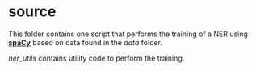 # source

This folder contains one script that performs the training of a NER using
[**spaCy**](https://spacy.io/) based on data found in the *data* folder.

*ner_utils* contains utility code to perform the training.